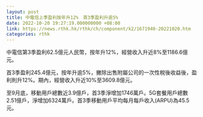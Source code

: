 ```yaml
---
layout: post
title: 中電信上季盈利按年升12%　首3季盈利升逾5%
date: 2022-10-20 19:27:19.000000000 +08:00
link: https://news.rthk.hk/rthk/ch/component/k2/1671940-20221020.htm
categories: rthk
---
```


中電信第3季盈利62.5億元人民幣，按年升12%，經營收入升近8%至1186.6億元。

首3季盈利245.4億元，按年升逾5%，撇除出售附屬公司的一次性稅後收益後，盈利則升12%。期內，經營收入升近10%至3609.8億元。

至9月底，移動用戶總數近3.9億戶，首3季淨增加1746萬戶。5G套餐用戶總數2.51億戶，淨增加6324萬戶。首3季移動用戶平均每月每戶收入(ARPU)為45.5元。
